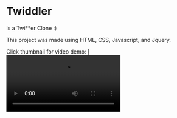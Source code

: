 # Twiddler
is a Twi**er Clone :)

This project was made using HTML, CSS, Javascript, and Jquery.

Click thumbnail for video demo:
[![Twiddler Demo](https://i.imgur.com/IyHkPo7.mp4)


